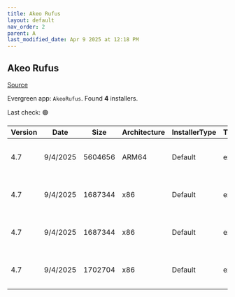 ```yaml
---
title: Akeo Rufus
layout: default
nav_order: 2
parent: A
last_modified_date: Apr 9 2025 at 12:18 PM
---
```


## Akeo Rufus

[Source](https://rufus.ie/)

Evergreen app: `AkeoRufus`. Found **4** installers.

Last check: 🟢

| Version | Date     | Size    | Architecture | InstallerType | Type | URI                                                                                                                                                        |
| ------- | -------- | ------- | ------------ | ------------- | ---- | ---------------------------------------------------------------------------------------------------------------------------------------------------------- |
| 4.7     | 9/4/2025 | 5604656 | ARM64        | Default       | exe  | [https://github.com/pbatard/rufus/releases/download/v4.7/rufus-4.7_arm64.exe](https://github.com/pbatard/rufus/releases/download/v4.7/rufus-4.7_arm64.exe) |
| 4.7     | 9/4/2025 | 1687344 | x86          | Default       | exe  | [https://github.com/pbatard/rufus/releases/download/v4.7/rufus-4.7.exe](https://github.com/pbatard/rufus/releases/download/v4.7/rufus-4.7.exe)             |
| 4.7     | 9/4/2025 | 1687344 | x86          | Default       | exe  | [https://github.com/pbatard/rufus/releases/download/v4.7/rufus-4.7p.exe](https://github.com/pbatard/rufus/releases/download/v4.7/rufus-4.7p.exe)           |
| 4.7     | 9/4/2025 | 1702704 | x86          | Default       | exe  | [https://github.com/pbatard/rufus/releases/download/v4.7/rufus-4.7_x86.exe](https://github.com/pbatard/rufus/releases/download/v4.7/rufus-4.7_x86.exe)     |
